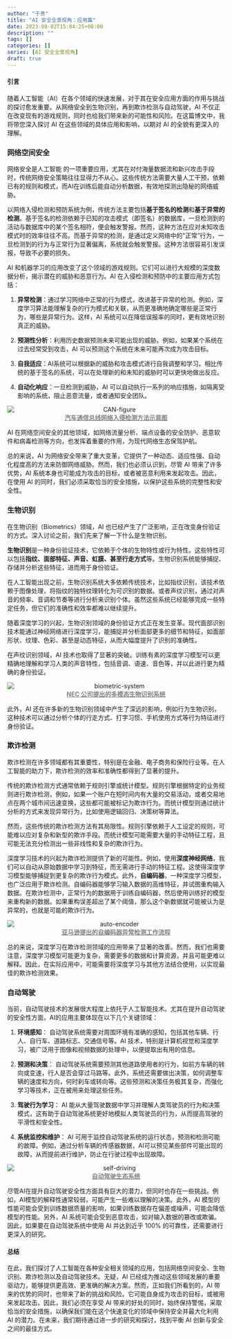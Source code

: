 ```yaml
---
author: "于贵"
title: "AI 安全全景视角：应用篇"
date: 2023-08-02T15:04:25+08:00
description: ""
tags: []
categories: []
series: [AI 安全全景视角]
draft: true
---
```



#### 引言

随着人工智能（AI）在各个领域的快速发展，对于其在安全应用方面的作用与挑战的探讨愈发重要。从网络安全到生物识别，再到欺诈检测与自动驾驶，AI 不仅正在改变现有的游戏规则，同时也给我们带来新的可能性和风险。在这篇博文中，我将带您深入探讨 AI 在这些领域的具体应用和影响，以期对 AI 的全貌有更深入的理解。


### 网络空间安全

网络安全是人工智能 的一项重要应用，尤其在对付海量数据流和新兴攻击手段时，传统网络安全策略往往显得力不从心。这些传统方法需要大量人工干预，依赖已有的规则和模式，而AI在训练后能自动分析数据，有效地探测出隐秘的网络威胁。

以网络入侵检测和预防系统为例，传统方法主要包括**基于签名的检测**和**基于异常的检测**。基于签名的检测依赖于已知的攻击模式（即签名）的数据库，一旦检测到的活动与数据库中的某个签名相符，便会触发警报。然而，这种方法在应对未知攻击模式时的效率往往不高。而基于异常的检测，是通过定义网络中的“正常”行为，一旦检测到的行为与正常行为显著偏离，系统就会触发警报。这种方法很容易引发误报，导致不必要的损失。

AI 和机器学习的应用改变了这个领域的游戏规则。它们可以进行大规模的深度数据分析，揭示潜在的威胁和恶意行为。AI 在入侵检测和预防中的主要应用方式包括：

1. **异常检测**：通过学习网络中正常的行为模式，改进基于异常的检测。例如，深度学习算法能理解复杂的行为模式和关联，从而更准确地确定哪些是正常行为，哪些是异常行为。这样，AI 系统可以在降低误报率的同时，更有效地识别真正的威胁。

2. **预测性分析**：利用历史数据预测未来可能出现的威胁。例如，如果某个系统在过去经常受到攻击，AI 可以预测这个系统在未来可能再次成为攻击目标。

3. **自我适应**：AI系统可以根据新的威胁和攻击模式进行自我调整和学习。相比传统的基于签名的系统，可以在处理新的和未知的威胁时可以更快地做出反应。

4. **自动化响应**：一旦检测到威胁，AI 可以自动执行一系列的响应措施，如隔离受影响的系统，阻止恶意流量，或者通知安全团队。

<div style="text-align: center;">
  <img src="images/CAN-figure.jpg" alt="CAN-figure" style="display: block; margin: auto;" />
  <a style="color: gray; font-weight: bold;" href="https://www.cnblogs.com/Weber-security/p/12622254.html">汽车通信总线网络入侵检测方法示意图</a>
  <p> </p>
</div>


AI 在网络空间安全的其他领域，如网络流量分析、端点设备的安全防护、恶意软件和病毒检测等方向，也发挥着重要的作用，为现代网络生态保驾护航。

总的来说，AI 为网络安全带来了重大变革，它提供了一种动态、适应性强、自动化程度高的方法来防御网络威胁。然而，我们也必须认识到，尽管 AI 带来了许多优势，AI 系统本身也可能成为攻击的目标，或者被恶意利用来发起攻击。因此，在使用 AI 的同时，我们必须采取恰当的安全措施，以保护这些系统的完整性和安全性。

### 生物识别

在生物识别（Biometrics）领域，AI 也已经产生了广泛影响，正在改变身份验证的方式。深入讨论之前，我们先来了解一下什么是生物识别。

**生物识别**是一种身份验证技术，它依赖于个体的生物特性或行为特性。这些特性可以包括**指纹、面部特征、声音、虹膜、甚至行走方式**等。生物识别系统能够捕捉、存储并分析这些特征，进而用于身份验证。

在人工智能出现之前，生物识别系统大多依赖传统技术，比如指纹识别，该技术依赖于图像处理，将指纹的独特纹理转化为可识别的数据。或者声纹识别，通过对声音的频率、音调和节奏等进行分析来识别个体。虽然这些系统已经能够完成一些特定任务，但它们的准确性和效率都难以继续提升。

随着深度学习的兴起，生物识别领域的身份验证方式正在发生变革。现代面部识别技术能通过神经网络进行深度学习，能捕捉并分析面部更多的细节和特征，如面部形状、纹理、色彩、甚至是动态特征，从而大幅度提升了识别的准确性。

在声纹识别领域，AI 技术也取得了显著的突破。训练有素的深度学习模型可以更精确地理解和学习人类的声音特性，包括音调、语速、音色等，并以此进行更为精确的身份验证。

<div style="text-align: center;">
  <img src="images/biometric-system.jpg" alt="biometric-system" style="display: block; margin: auto;" />
  <a style="color: gray; font-weight: bold;" href="https://www.nec.com/en/press/202005/global_20200514_01.html">NEC 公司提出的多模态生物识别系统</a>
  <p> </p>
</div>

此外，AI 还在许多新的生物识别领域中产生了深远的影响，例如行为生物识别，这种技术可以通过分析个体的行走方式、打字习惯、手机使用方式等行为特征进行身份验证。

### 欺诈检测

欺诈检测在许多领域都有其重要性，特别是在金融、电子商务和保险行业等。在人工智能的助力下，欺诈检测的效率和准确性都得到了显著的提升。

传统的欺诈检测方式通常依赖于规则引擎或统计模型。规则引擎根据特定的业务规则进行欺诈检测，例如，如果一个账户在短时间内有大量的交易活动，或者交易地点在两个城市间迅速变换，这些都可能被标记为欺诈行为。而统计模型则通过统计分析的方式来发现异常行为，比如使用逻辑回归、决策树等算法。

然而，这些传统的欺诈检测方法有其局限性。规则引擎依赖于人工设定的规则，可能难以应对复杂和新型的欺诈手段。而统计模型可能需要大量的手动特征工程，且可能无法充分检测出一些非线性和复杂的欺诈行为。

深度学习技术的兴起为欺诈检测提供了新的可能性。例如，使用**深度神经网络**，我们可以自动从原始数据中学习到特征，而无需进行手动的特征工程。这使得深度学习模型能够捕捉到更复杂的欺诈行为模式。此外，**自编码器**，一种深度学习模型，也广泛应用于欺诈检测。自编码器能够学习输入数据的高维特征，并试图重构输入数据。在欺诈检测中，正常行为的数据用于训练自编码器，然后使用训练好的模型来重构新的数据。如果重构误差超出了某个阈值，那么这个新数据就可能被认为是异常的，也就是可能的欺诈行为。

<div style="text-align: center;">
  <img src="images/auto-encoder.jpg" alt="auto-encoder" style="display: block; margin: auto;" />
  <a style="color: gray; font-weight: bold;" href="https://aws.amazon.com/blogs/machine-learning/deploying-variational-autoencoders-for-anomaly-detection-with-tensorflow-serving-on-amazon-sagemaker/">亚马逊提出的自编码器异常检测工作流程</a>
  <p> </p>
</div>

总的来说，深度学习在欺诈检测领域的应用带来了显著的改善。然而，我们也需要注意，深度学习模型可能更为复杂，需要更多的数据和计算资源，并且可能更难以解释。因此，在实际应用中，可能需要将深度学习与其他方法结合使用，以实现最佳的欺诈检测效果。

### 自动驾驶

当前，自动驾驶技术的发展很大程度上依托于人工智能技术。尤其在提升自动驾驶的安全性方面，AI的应用主要体现在以下几个关键领域：

1. **环境感知**： 自动驾驶系统需要对周围环境有准确的感知，包括其他车辆、行人、自行车、道路标志、交通信号等。AI 技术，特别是计算机视觉和深度学习，被广泛用于图像和视频数据的处理中，以便提取出有用的信息。

2. **预测和决策**： 自动驾驶系统需要预测其他道路使用者的行为，如前方车辆的转向或变速，行人是否会穿过马路等。此外，系统还需要做出决策，如何调整车辆的速度和方向，何时刹车或转向等。这些预测和决策任务极其复杂，而强化学习等技术，正在被用来处理这些任务。

3. **驾驶行为学习**： AI 能从大量驾驶数据中学习并理解人类驾驶员的行为和决策模式，这有助于自动驾驶系统更好地模拟人类驾驶员的行为，从而提高驾驶的平滑性和安全性。

4. **系统监控和维护**： AI 可用于监控自动驾驶系统的运行状态，预测和检测可能的故障。例如，通过分析车辆的传感器数据，AI可以预见某些部件可能出现的故障，从而提前进行维护，防止在行驶过程中出现故障。

<div style="text-align: center;">
  <img src="images/self-driving.jpg" alt="self-driving" style="display: block; margin: auto;" />
  <a style="color: gray; font-weight: bold;" href="https://www.fierceelectronics.com/components/artificial-intelligence-autonomous-driving">自动驾驶生态系统</a>
  <p> </p>
</div>

尽管AI在提升自动驾驶安全性方面具有巨大的潜力，但同时也存在一些挑战。例如，AI模型的解释性通常较弱，可能产生一些难以理解的决策。此外，AI 模型的性能可能会受到训练数据质量的影响，如果训练数据存在偏差或噪声，可能会降低模型的性能。另外，AI 系统可能会受到恶意攻击，如对输入数据的篡改或欺骗。因此，如果要在自动驾驶系统中使用 AI 并达到近乎 100% 的可靠性，还需要进行更深入的研究。

#### 总结

在此，我们探讨了人工智能在各种安全相关领域的应用，包括网络空间安全、生物识别、欺诈检测以及自动驾驶技术。无疑，AI 已经成为推动这些领域发展的重要驱动力，能够提供更高效、更准确的解决方案。然而，正如我们所看到的，AI 带来的优势的同时，也带来了新的挑战和风险。它可能自身成为攻击的目标，或被用来发起攻击。因此，我们必须在享受 AI 带来的好处的同时，始终保持警惕，采取恰当的安全措施，以确保我们能在这个快速变化的领域中保持安全并最大化利用 AI 的潜力。在未来，我们期待通过进一步的研究和探讨，找到平衡 AI 创新与安全之间的最佳方式。
